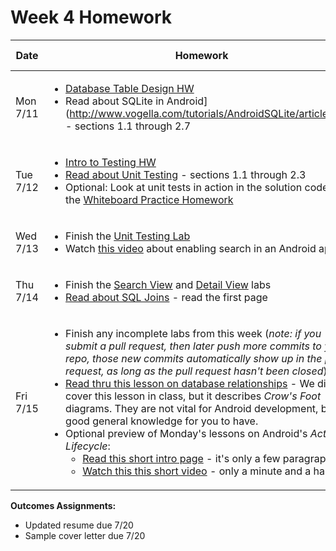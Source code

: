 # Week 4 Homework

| Date | Homework | Solution Posted |
| --- | --- |:---:|
| Mon 7/11 | <ul><li>[Database Table Design HW](https://github.com/ga-adi-nyc/Database-Table-Design-HW)</li><li>Read about SQLite in Android](http://www.vogella.com/tutorials/AndroidSQLite/article.html) - sections 1.1 through 2.7</li></ul> | &#x2705;<br> |
| Tue 7/12 | <ul><li>[Intro to Testing HW](https://github.com/ga-adi-nyc/Intro-To-Testing-HW)</li><li>[Read about Unit Testing](http://www.vogella.com/tutorials/JUnit/article.html) - sections 1.1 through 2.3</li><li>Optional: Look at unit tests in action in the solution code for the [Whiteboard Practice Homework](https://github.com/ga-adi-nyc/Whiteboard-Practice-HW/blob/master/solution-code/src/MainTest.java)</li></ul> | N/A<br><br> |
| Wed 7/13 | <ul><li>Finish the [Unit Testing Lab](https://github.com/ga-adi-nyc/Unit-Testing-Lab)</li><li>Watch [this video](https://www.youtube.com/watch?v=9OWmnYPX1uc) about enabling search in an Android app</li></ul> | &#x2705;<br> |
| Thu 7/14 | <ul><li>Finish the [Search View](https://github.com/ga-adi-nyc/Search-View-Lab) and [Detail View](https://github.com/ga-adi-nyc/Detail-View-Lab) labs</li><li>[Read about SQL Joins](http://www.sql-join.com/) - read the first page</li></ul> | &#x2705;<br> |
| Fri 7/15 | <ul><li>Finish any incomplete labs from this week (_note: if you submit a pull request, then later push more commits to your repo, those new commits automatically show up in the pull request, as long as the pull request hasn't been closed_)</li><li>[Read thru this lesson on database relationships](https://github.com/ga-adi-nyc/Course-Materials/tree/master/lessons/databases/database-relationships-lesson) - We did not cover this lesson in class, but it describes _Crow's Foot_ diagrams. They are not vital for Android development, but are good general knowledge for you to have.</li><li>Optional preview of Monday's lessons on Android's  _Activity Lifecycle_:<ul><li>[Read this short intro page](https://developer.android.com/training/basics/activity-lifecycle/index.html) - it's only a few paragraphs</li><li>[Watch this this short video](https://www.youtube.com/watch?v=85MppyLJHz0) - only a minute and a half long</li></ul></li></ul> | &#x0020; |

**Outcomes Assignments:**
  - Updated resume due 7/20
  - Sample cover letter due 7/20
